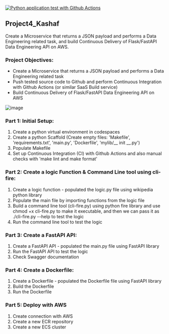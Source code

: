 [![Python application test with Github Actions](https://github.com/nogibjj/Project4_Kashaf/actions/workflows/main.yml/badge.svg)](https://github.com/nogibjj/Project4_Kashaf/actions/workflows/main.yml)

## Project4_Kashaf

Create a Microservice that returns a JSON payload and performs a Data Engineering related task, and build Continuous Delivery of Flask/FastAPI Data Engineering API on AWS.

### Project Objectives:

* Create a Microservice that returns a JSON payload and performs a Data Engineering related task
* Push tested source code to Github and perform Continuous Integration with Github Actions (or similar SaaS Build service)
* Build Continuous Delivery of Flask/FastAPI Data Engineering API on AWS

![image](https://user-images.githubusercontent.com/111402572/204025624-a12770e6-ad9b-44a8-ae6f-611761e71447.png)

### Part 1: Initial Setup:

1. Create a python virtual environment in codespaces
2. Create a python Scaffold (Create empty files: 'Makefile', 'requirements.txt', 'main.py', 'Dockerfile', 'mylib/__ init __.py')
3. Populate Makefile
4. Set up Continuous Integration (CI) with Github Actions and also manual checks with 'make lint and make format'

### Part 2: Create a logic Function & Command Line tool using cli-fire:

1. Create a logic function - populated the logic.py file using wikipedia python library
2. Populate the main file by importing functions from the logic file
3. Build a command line tool (cli-fire.py) using python fire library and use chmod +x cli-fire.py to make it executable, and then we can pass it as ./cli-fire.py --help to test the logic
4. Run the command line tool to test the logic

### Part 3: Create a FastAPI API:
1. Create a FastAPI API - populated the main.py file using FastAPI library
2. Run the FastAPI API to test the logic
3. Check Swagger documentation

### Part 4: Create a Dockerfile:
1. Create a Dockerfile - populated the Dockerfile file using FastAPI library
2. Build the Dockerfile
3. Run the Dockerfile

### Part 5: Deploy with AWS 
1. Create connection with AWS
2. Create a new ECR repository
3. Create a new ECS cluster



